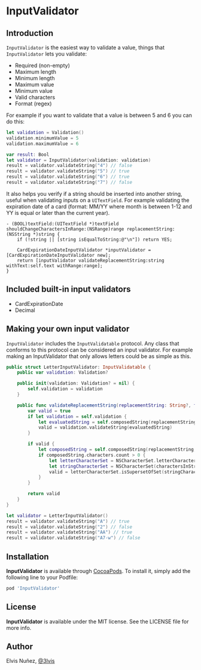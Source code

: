 # InputValidator

## Introduction

`InputValidator` is the easiest way to validate a value, things that `InputValidator` lets you validate:
- Required (non-empty)
- Maximum length
- Minimum length 
- Maximum value
- Minimum value
- Valid characters
- Format (regex)

For example if you want to validate that a value is between 5 and 6 you can do this:

```swift
let validation = Validation()
validation.minimumValue = 5
validation.maximumValue = 6

var result: Bool
let validator = InputValidator(validation: validation)
result = validator.validateString("4") // false
result = validator.validateString("5") // true
result = validator.validateString("6") // true
result = validator.validateString("7") // false
```

It also helps you verify if a string should be inserted into another string, useful when validating inputs on a `UITextField`. For example validating the expiration date of a card (format: MM/YY where month is between 1-12 and YY is equal or later than the current year).

```objc
- (BOOL)textField:(UITextField *)textField shouldChangeCharactersInRange:(NSRange)range replacementString:(NSString *)string {
    if (!string || [string isEqualToString:@"\n"]) return YES;

    CardExpirationDateInputValidator *inputValidator = [CardExpirationDateInputValidator new];
    return [inputValidator validateReplacementString:string withText:self.text withRange:range];
}
```

## Included built-in input validators

- CardExpirationDate
- Decimal

## Making your own input validator

`InputValidator` includes the `InputValidatable` protocol. Any class that conforms to this protocol can be considered an input validator. For example making an InputValidator that only allows letters could be as simple as this.

```swift
public struct LetterInputValidator: InputValidatable {
    public var validation: Validation?

    public init(validation: Validation? = nil) {
        self.validation = validation
    }

    public func validateReplacementString(replacementString: String?, fullString: String?, inRange range: NSRange?) -> Bool {
        var valid = true
        if let validation = self.validation {
            let evaluatedString = self.composedString(replacementString, fullString: fullString, inRange: range)
            valid = validation.validateString(evaluatedString)
        }

        if valid {
            let composedString = self.composedString(replacementString, fullString: fullString, inRange: range)
            if composedString.characters.count > 0 {
                let letterCharacterSet = NSCharacterSet.letterCharacterSet()
                let stringCharacterSet = NSCharacterSet(charactersInString: composedString)
                valid = letterCharacterSet.isSupersetOfSet(stringCharacterSet)
            }
        }

        return valid
    }
}

let validator = LetterInputValidator()
result = validator.validateString("A") // true
result = validator.validateString("2") // false
result = validator.validateString("AA") // true
result = validator.validateString("A7-w") // false
```

## Installation

**InputValidator** is available through [CocoaPods](http://cocoapods.org). To install
it, simply add the following line to your Podfile:

```ruby
pod 'InputValidator'
```

## License

**InputValidator** is available under the MIT license. See the LICENSE file for more info.

## Author

Elvis Nuñez, [@3lvis](https://twitter.com/3lvis)
